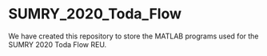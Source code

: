 # SUMRY_2020_Toda_Flow

We have created this repository to store the MATLAB programs used for the SUMRY 2020 Toda Flow REU.
